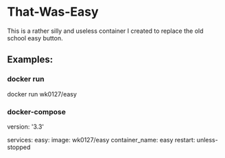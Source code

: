 # That-Was-Easy

This is a rather silly and useless container I created to replace the old school easy button.

## Examples:

### docker run

docker run wk0127/easy

### docker-compose

  version: '3.3'

  services:
    easy:
      image: wk0127/easy
      container_name: easy
      restart: unless-stopped
